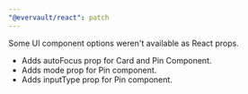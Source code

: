```yaml
---
"@evervault/react": patch
---
```


Some UI component options weren't available as React props.

- Adds autoFocus prop for Card and Pin Component.
- Adds mode prop for Pin component.
- Adds inputType prop for Pin component.
